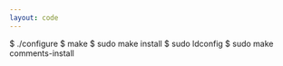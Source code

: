 ```yaml
---
layout: code
---
```


$ ./configure
$ make
$ sudo make install
$ sudo ldconfig
$ sudo make comments-install
